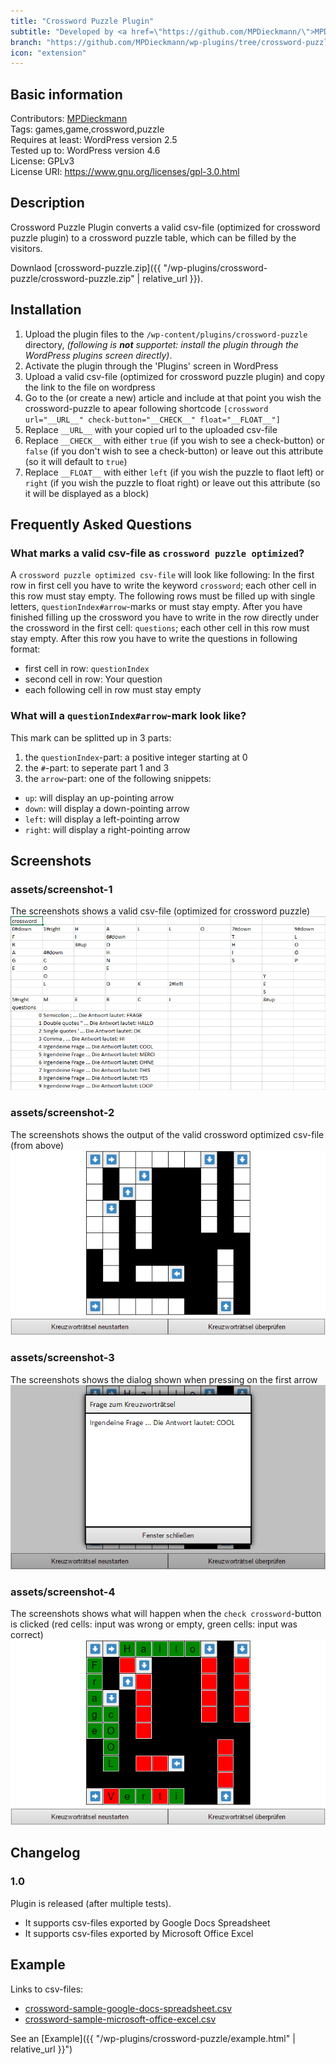 ```yaml
---
title: "Crossword Puzzle Plugin"
subtitle: "Developed by <a href=\"https://github.com/MPDieckmann/\">MPDieckmann</a>"
branch: "https://github.com/MPDieckmann/wp-plugins/tree/crossword-puzzle"
icon: "extension"
---
```


## Basic information
Contributors: [MPDieckmann](https://github.com/MPDieckmann/)<br/>
Tags: games,game,crossword,puzzle<br/>
Requires at least: WordPress version 2.5<br/>
Tested up to: WordPress version 4.6<br/>
License: GPLv3<br/>
License URI: https://www.gnu.org/licenses/gpl-3.0.html

## Description
Crossword Puzzle Plugin converts a valid csv-file (optimized for crossword puzzle plugin) to a crossword puzzle table, which can be filled by the visitors.

Downlaod [crossword-puzzle.zip]({{ "/wp-plugins/crossword-puzzle/crossword-puzzle.zip" | relative_url }}).

## Installation
1. Upload the plugin files to the `/wp-content/plugins/crossword-puzzle` directory, *(following is **not** supportet: install the plugin through the WordPress plugins screen directly)*.
2. Activate the plugin through the 'Plugins' screen in WordPress
3. Upload a valid csv-file (optimized for crossword puzzle plugin) and copy the link to the file on wordpress
4. Go to the (or create a new) article and include at that point you wish the crossword-puzzle to apear following shortcode `[crossword url="__URL__" check-button="__CHECK__" float="__FLOAT__"]`
5. Replace `__URL__` with your copied url to the uploaded csv-file
6. Replace `__CHECK__` with either `true` (if you wish to see a check-button) or `false` (if you don't wish to see a check-button) or leave out this attribute (so it will default to `true`)
7. Replace `__FLOAT__` with either `left` (if you wish the puzzle to flaot left) or `right` (if you wish the puzzle to float right) or leave out this attribute (so it will be displayed as a block)

## Frequently Asked Questions
### What marks a valid csv-file as `crossword puzzle optimized`?
A `crossword puzzle optimized csv-file` will look like following:
In the first row in first cell you have to write the keyword `crossword`; each other cell in this row must stay empty.
The following rows must be filled up with single letters, `questionIndex#arrow`-marks or must stay empty.
After you have finished filling up the crossword you have to write in the row directly under the crossword in the first cell: `questions`; each other cell in this row must stay empty.
After this row you have to write the questions in following format:

* first cell in row: `questionIndex`
* second cell in row: Your question
* each following cell in row must stay empty

### What will a `questionIndex#arrow`-mark look like?
This mark can be splitted up in 3 parts:

1. the `questionIndex`-part: a positive integer starting at 0
2. the `#`-part: to seperate part 1 and 3
3. the `arrow`-part: one of the following snippets:
  * `up`: will display an up-pointing arrow
  * `down`: will display a down-pointing arrow
  * `left`: will display a left-pointing arrow
  * `right`: will display a right-pointing arrow

## Screenshots

### assets/screenshot-1
The screenshots shows a valid csv-file (optimized for crossword puzzle)  
![assets/screenshot-1](https://raw.githubusercontent.com/MPDieckmann/wp-plugins/crossword-puzzle/crossword-puzzle/assets/screenshot-1.png)

### assets/screenshot-2
The screenshots shows the output of the valid crossword optimized csv-file (from above)  
![assets/screenshot-2](https://raw.githubusercontent.com/MPDieckmann/wp-plugins/crossword-puzzle/crossword-puzzle/assets/screenshot-2.png)

### assets/screenshot-3
The screenshots shows the dialog shown when pressing on the first arrow  
![assets/screenshot-3](https://raw.githubusercontent.com/MPDieckmann/wp-plugins/crossword-puzzle/crossword-puzzle/assets/screenshot-3.png)

### assets/screenshot-4
The screenshots shows what will happen when the `check crossword`-button is clicked (red cells: input was wrong or empty, green cells: input was correct)  
![assets/screenshot-4](https://raw.githubusercontent.com/MPDieckmann/wp-plugins/crossword-puzzle/crossword-puzzle/assets/screenshot-4.png)

## Changelog
### 1.0
Plugin is released (after multiple tests).

* It supports csv-files exported by Google Docs Spreadsheet
* It supports csv-files exported by Microsoft Office Excel

## Example
Links to csv-files:

* [crossword-sample-google-docs-spreadsheet.csv](https://raw.githubusercontent.com/MPDieckmann/wp-plugins/crossword-puzzle/crossword-puzzle/assets/crossword-sample-google-docs-spreadsheet.csv)
* [crossword-sample-microsoft-office-excel.csv](https://raw.githubusercontent.com/MPDieckmann/wp-plugins/crossword-puzzle/crossword-puzzle/assets/crossword-sample-microsoft-office-excel.csv)

See an [Example]({{ "/wp-plugins/crossword-puzzle/example.html" | relative_url }}")
